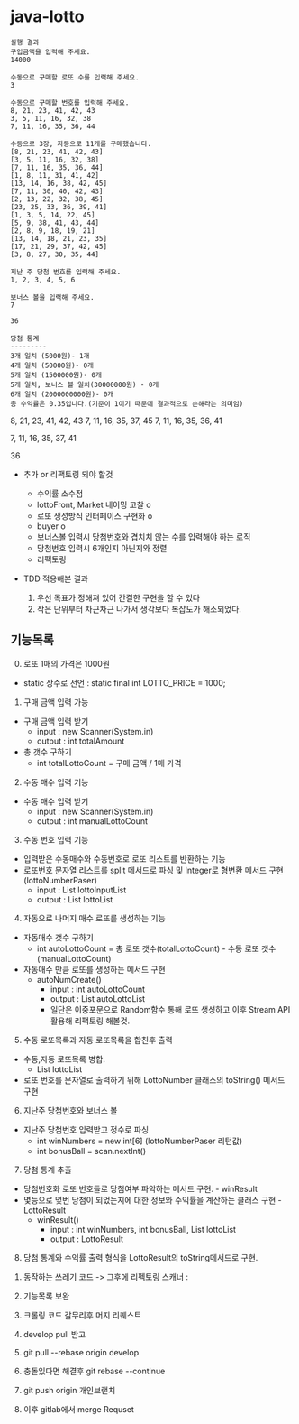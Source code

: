 # java-lotto

```
실행 결과
구입금액을 입력해 주세요.
14000

수동으로 구매할 로또 수를 입력해 주세요.
3

수동으로 구매할 번호를 입력해 주세요.
8, 21, 23, 41, 42, 43
3, 5, 11, 16, 32, 38
7, 11, 16, 35, 36, 44

수동으로 3장, 자동으로 11개를 구매했습니다.
[8, 21, 23, 41, 42, 43]
[3, 5, 11, 16, 32, 38]
[7, 11, 16, 35, 36, 44]
[1, 8, 11, 31, 41, 42]
[13, 14, 16, 38, 42, 45]
[7, 11, 30, 40, 42, 43]
[2, 13, 22, 32, 38, 45]
[23, 25, 33, 36, 39, 41]
[1, 3, 5, 14, 22, 45]
[5, 9, 38, 41, 43, 44]
[2, 8, 9, 18, 19, 21]
[13, 14, 18, 21, 23, 35]
[17, 21, 29, 37, 42, 45]
[3, 8, 27, 30, 35, 44]

지난 주 당첨 번호를 입력해 주세요.
1, 2, 3, 4, 5, 6

보너스 볼을 입력해 주세요.
7

36

당첨 통계
---------
3개 일치 (5000원)- 1개
4개 일치 (50000원)- 0개
5개 일치 (1500000원)- 0개
5개 일치, 보너스 볼 일치(30000000원) - 0개
6개 일치 (2000000000원)- 0개
총 수익률은 0.35입니다.(기준이 1이기 때문에 결과적으로 손해라는 의미임)
```

8, 21, 23, 41, 42, 43
7, 11, 16, 35, 37, 45
7, 11, 16, 35, 36, 41

7, 11, 16, 35, 37, 41

36

- 추가 or 리팩토링 되야 할것
  - 수익률 소수점
  - lottoFront, Market 네이밍 고찰 o
  - 로또 생성방식 인터페이스 구현화 o
  - buyer o
  - 보너스볼 입력시 당첨번호와 겹치치 않는 수를 입력해야 하는 로직
  - 당첨번호 입력시 6개인지 아닌지와 정렬 
  - 리팩토링  
    
- TDD 적용해본 결과
  1) 우선 목표가 정해져 있어 간결한 구현을 할 수 있다
  2) 작은 단위부터 차근차근 나가서 생각보다 복잡도가 해소되었다.

## 기능목록
0) 로또 1매의 가격은 1000원
  * static 상수로 선언 : static final int LOTTO_PRICE = 1000;

1) 구매 금액 입력 가능
  * 구매 금액 입력 받기
      * input : new Scanner(System.in)
      * output : int totalAmount
  * 총 갯수 구하기
      * int totalLottoCount = 구매 금액 / 1매 가격
    
2) 수동 매수 입력 기능
  * 수동 매수 입력 받기
    * input : new Scanner(System.in)
    * output : int manualLottoCount
    
3) 수동 번호 입력 기능
  * 입력받은 수동매수와 수동번호로 로또 리스트를 반환하는 기능
  * 로또번호 문자열 리스트를 split 메서드로 파싱 및 Integer로 형변환 메서드 구현(lottoNumberPaser)
    * input : List<String> lottoInputList
    * output : List<LottoNumber> lottoList
    
4) 자동으로 나머지 매수 로또를 생성하는 기능
  * 자동매수 갯수 구하기
    * int autoLottoCount = 총 로또 갯수(totalLottoCount) - 수동 로또 갯수(manualLottoCount)
  * 자동매수 만큼 로또를 생성하는 메서드 구현
    * autoNumCreate()
      * input : int autoLottoCount
      * output : List<LottoNumber> autoLottoList
      * 일단은 이중포문으로 Random함수 통해 로또 생성하고 이후 Stream API활용해 리팩토링 해볼것.
    
5) 수동 로또목록과 자동 로또목록을 합친후 출력
  * 수동,자동 로또목록 병합.
    * List<LottoNumber> lottoList
  * 로또 번호를 문자열로 출력하기 위해 LottoNumber 클래스의 toString() 메서드 구현
  
6) 지난주 당첨번호와 보너스 볼
  * 지난주 당첨번호 입력받고 정수로 파싱 
    * int winNumbers = new int[6] (lottoNumberPaser 리턴값)
    * int bonusBall = scan.nextInt()
    
7) 당첨 통계 추출
  * 당첨번호화 로또 번호들로 당첨여부 파악하는 메서드 구현. - winResult
  * 몇등으로 몇번 당첨이 되었는지에 대한 정보와 수익률을 계산하는 클래스 구현 - LottoResult   
    * winResult()
      * input : int winNumbers, int bonusBall, List<LottoNumber> lottoList 
      * output : LottoResult

8) 당첨 통계와 수익률 출력 형식을 LottoResult의 toString메서드로 구현.     


1. 동작하는 쓰레기 코드 -> 그후에 리펙토링
스캐너 : 
2. 기능목록 보완 
3. 크롤링 코드 갈무리후 머지 리퀘스트

1. develop pull 받고
2. git pull --rebase origin develop
3. 충돌있다면 해결후 git rebase --continue
4. git push origin 개인브랜치
5. 이후 gitlab에서 merge Requset
